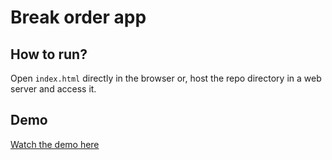 # Break order app

## How to run?

Open `index.html` directly in the browser or, host the repo directory in a web server and access it.

## Demo

[Watch the demo here](https://github.com/vms20591/break-order-app/blob/main/demo.mp4)
